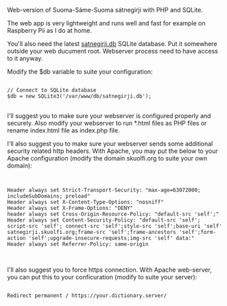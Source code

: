 Web-version of Suoma-Sáme-Suoma sátnegirji with PHP and SQLite.

The web app is very lightweight and runs well and fast for example on Raspberry Pii as I do at home.

You'll also need the latest <a href="https://github.com/guovza/satnegirji.db">satnegirji.db</a> SQLite database. Put it somewhere outside your web ducument root. Webserver process need to have access to it anyway. 

Modify the $db variable to suite your configuration:

<pre>
<code>
// Connect to SQLite database
$db = new SQLite3('/var/www/db/satnegirji.db');
</code>
</pre>

I'll suggest you to make sure your webserver is configured properly and securely. Also modify your webserver to run *.html files as PHP files or rename index.html file as index.php file.

I'll also suggest you to make sure your webserver sends some additional security related http headers. With Apache, you may put the below to your Apache configuration (modify the domain skuolfi.org to suite your own domain):

<pre>
<code>
<IfModule headers_module>
Header always set Strict-Transport-Security: "max-age=63072000; includeSubDomains; preload"
Header always set X-Content-Type-Options: "nosniff"
Header always set X-Frame-Options: "DENY"
header always set Cross-Origin-Resource-Policy: "default-src 'self';"
Header always set Content-Security-Policy: "default-src 'self'; script-src 'self'; connect-src 'self';style-src 'self';base-uri 'self' satnegirji.skuolfi.org;frame-src 'self';frame-ancestors 'self';form-action 'self';upgrade-insecure-requests;img-src 'self' data:"
Header always set Referrer-Policy: same-origin
</IfModule>
</code>
</pre>

I'll also suggest you to force https connection. With Apache web-server, you can put this to your conficuration (modify to suite your server):

<pre>
<code>
Redirect permanent / https://your.dictionary.server/
</code>
</pre>
